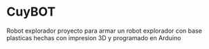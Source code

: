 # CuyBOT
Robot explorador
proyecto para armar un robot explorador con base plasticas hechas con impresion 3D y programado en Arduino
